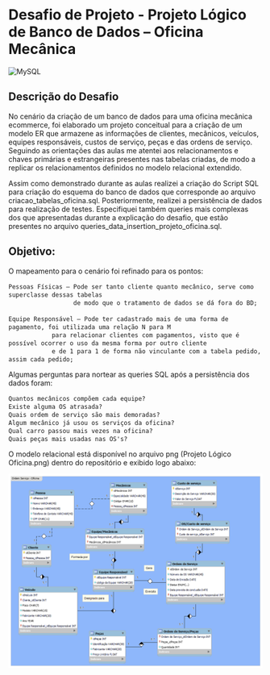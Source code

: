 # Desafio de Projeto - Projeto Lógico de Banco de Dados – Oficina Mecânica
![MySQL](https://img.shields.io/badge/mysql-%2300f.svg?style=for-the-badge&logo=mysql&logoColor=white)

## Descrição do Desafio

No cenário da criação de um banco de dados para uma oficina mecânica ecommerce, foi elaborado um projeto conceitual para a criação de um modelo ER que armazene as informações de clientes, mecânicos, veículos, equipes responsáveis, custos de serviço, peças e das ordens de serviço. 
Seguindo as orientações das aulas me atentei aos relacionamentos e chaves primárias e estrangeiras presentes nas tabelas criadas, de modo a replicar os relacionamentos definidos no modelo relacional extendido.

Assim como demonstrado durante as aulas realizei a criação do Script SQL para criação do esquema do banco de dados que corresponde ao arquivo criacao_tabelas_oficina.sql. 
Posteriormente, realizei a persistência de dados para realização de testes. 
Especifiquei também queries mais complexas dos que apresentadas durante a explicação do desafio, que estão presentes no arquivo queries_data_insertion_projeto_oficina.sql. 

## Objetivo:

O mapeamento para o cenário foi refinado para os pontos:

    Pessoas Físicas – Pode ser tanto cliente quanto mecânico, serve como
    superclasse dessas tabelas  
                      de modo que o tratamento de dados se dá fora do BD;

    Equipe Responsável – Pode ter cadastrado mais de uma forma de pagamento, foi utilizada uma relação N para M 
                para relacionar clientes com pagamentos, visto que é possível ocorrer o uso da mesma forma por outro cliente 
                e de 1 para 1 de forma não vinculante com a tabela pedido, assim cada pedido;

    

Algumas perguntas para nortear as queries SQL após a persistência dos dados foram:

    Quantos mecânicos compõem cada equipe?
    Existe alguma OS atrasada?
    Quais ordem de serviço são mais demoradas?
    Algum mecânico já usou os serviços da oficina?
    Qual carro passou mais vezes na oficina?
    Quais peças mais usadas nas OS's?

O modelo relacional está disponível no arquivo png (Projeto Lógico Oficina.png) dentro do repositório
e exibido logo abaixo:

![Modelo ER](Projeto&#32;Lógico&#32;Oficina.png)
